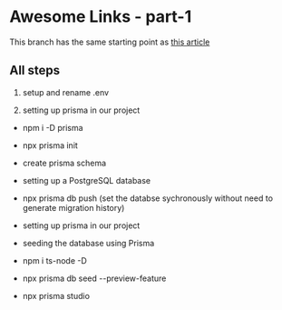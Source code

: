 # Awesome Links - part-1

This branch has the same starting point as [this article](https://prisma.io/blog/fullstack-nextjs-graphql-prisma-oklidw1rhw)

## All steps

1. setup and rename .env

2. setting up prisma in our project

- npm i -D prisma
- npx prisma init
- create prisma schema
- setting up a PostgreSQL database
- npx prisma db push (set the databse sychronously without need to generate migration history)

- setting up prisma in our project

- seeding the database using Prisma

- npm i ts-node -D
- npx prisma db seed --preview-feature
- npx prisma studio
